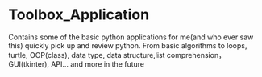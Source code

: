 # Toolbox_Application
Contains some of the basic python applications for me(and who ever saw this) quickly pick up and review python.
From basic algorithms to loops, turtle, OOP(class), data type, data structure,list comprehension，GUI(tkinter), API... and more in the future
